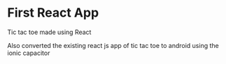 # First React App

Tic tac toe made using React

Also converted the existing react js app of tic tac toe to android using the ionic capacitor